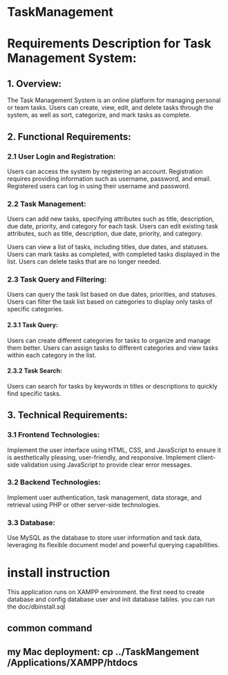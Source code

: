 # TaskManagement

# Requirements Description for Task Management System:

## 1. Overview:
The Task Management System is an online platform for managing personal or team tasks. Users can create, view, edit, and delete tasks through the system, as well as sort, categorize, and mark tasks as complete.

## 2. Functional Requirements:

### 2.1 User Login and Registration:

Users can access the system by registering an account.
Registration requires providing information such as username, password, and email.
Registered users can log in using their username and password.

### 2.2 Task Management:

Users can add new tasks, specifying attributes such as title, description, due date, priority, and category for each task.
Users can edit existing task attributes, such as title, description, due date, priority, and category.

Users can view a list of tasks, including titles, due dates, and statuses.
Users can mark tasks as completed, with completed tasks displayed in the list.
Users can delete tasks that are no longer needed.

### 2.3 Task Query and Filtering:

Users can query the task list based on due dates, priorities, and statuses.
Users can filter the task list based on categories to display only tasks of specific categories.

#### 2.3.1 Task Query:

Users can create different categories for tasks to organize and manage them better.
Users can assign tasks to different categories and view tasks within each category in the list.

#### 2.3.2 Task Search:

Users can search for tasks by keywords in titles or descriptions to quickly find specific tasks.

## 3. Technical Requirements:
### 3.1 Frontend Technologies:

Implement the user interface using HTML, CSS, and JavaScript to ensure it is aesthetically pleasing, user-friendly, and responsive.
Implement client-side validation using JavaScript to provide clear error messages.

### 3.2 Backend Technologies:

Implement user authentication, task management, data storage, and retrieval using PHP or other server-side technologies.

### 3.3 Database:

Use MySQL as the database to store user information and task data, leveraging its flexible document model and powerful querying capabilities.


# install instruction 

This application runs on XAMPP environment. 
the first need to create database and config database user and init database tables. you can run the doc/dbinstall.sql 

## common command
## my Mac deployment:  cp ../TaskMangement /Applications/XAMPP/htdocs